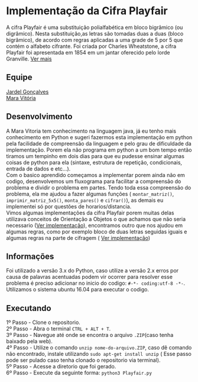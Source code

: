 # Implementação da Cifra Playfair
A cifra Playfair é uma substituição polialfabética em bloco bigrâmico (ou digrâmico). Nesta substituição,as letras são 
tomadas duas a duas (bloco bigrâmico), de acordo com regras aplicadas a uma grade de 5 por 5 que contém o alfabeto cifrante. Foi 
criada por Charles Wheatstone, a cifra Playfair foi apresentada em 1854 em um jantar oferecido pelo lorde Granville. [Ver mais](https://pt.wikipedia.org/wiki/Cifra_Playfair)
## Equipe
[Jardel Gonçalves](https://github.com/JardelGoncalves/)<br>
[Mara Vitória](https://github.com/)
<br>

## Desenvolvimento
A Mara Vitoria tem conhecimento na linguagem java, já eu tenho mais conhecimento em Python e sugeri fazermos esta implementação 
em python pela facilidade de compreensão da linguagem e pelo grau de dificuldade da implementação. Porem ela não programa em python a 
um bom tempo então tiramos um tempinho em dois dias para que eu pudesse ensinar algumas coisas de python para ela (sintaxe, estrutura de 
repetição, condicionais, entrada de dados e etc...).<br>
Com o basico aprendido começamos a implementar porem ainda não em codigo, desenvolvemos um fluxograma para facilitar a compreensão 
do problema e dividir o problema em partes. Tendo toda essa compreensão do problema, ela me ajudou a fazer algumas funções (
`montar_matriz()`, `imprimir_matriz_5x5()`, `monta_pares()` e `cifrar()`), as demais eu implementei só por questões de horarios/distancia.
<br>
Vimos algumas implementações da cifra Playfair porem muitas delas utilizava conceitos de Orientação a Objetos o que achamos que não 
seria necessario ([Ver implementação](https://siriarah.wordpress.com/2016/05/06/criptografia-cifra-playfair-em-python/)), encontramos 
outro que nos ajudou em algumas regras, como por exemplo bloco de duas letras seguidas iguais e algumas regras na parte de cifragem (
[Ver implementação](https://github.com/justworm/playfair-cipher/blob/master/playfair.py))<br>

## Informações
Foi utilizado a versão 3.x do Python, caso utilize a versão 2.x erros por causa de palavras acentuadas podem vir ocorrer para 
resolver esse problema é preciso adicionar no inicio do codigo: `#-*- coding:utf-8 -*-`.<br>
Utilizamos o sistema ubuntu 16.04 para executar o codigo.<br>

## Executando
1º Passo - Clone o repositorio.<br>
2º Passo - Abra o terminal `CTRL + ALT + T`.<br>
3º Passo - Navegue até onde se encontra o arquivo `.ZIP`(caso tenha baixado pela web).<br>
4º Passo - Utilize o comando `unzip nome-do-arquivo.ZIP`, caso dê comando não encontrado, instale utilizando `sudo apt-get install unzip` ( 
Esse passo pode ser pulado caso tenha clonado o repositorio via terminal).<br>
5º Passo - Acesse a diretorio que foi gerado.<br>
6º Passo - Execute da seguinte forma: `python3 Playfair.py`
